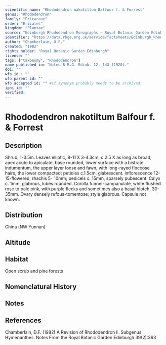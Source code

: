 ```yaml
---
scientific name: "Rhododendron nakotiltum Balfour f. & Forrest"
genus: "Rhododendron"
family: "Ericaceae"
order: "Ericales"
kingdom: "Plantae"
source: "Edinburgh Rhododendron Monographs – Royal Botanic Garden Edinburgh"
identifier: "https://data.rbge.org.uk/service/factsheets/Edinburgh_Rhododendron_Monographs.xhtml"
author: "Chamberlain, D.F."
created: "1982"
rights holder: "Royal Botanic Garden Edinburgh"
license: ""
tags: ["taxonomy", "Rhododendron"]
name published in: "Notes R.B.G. Edinb. 12: 143 (1920)."
doi: ""
wfo id : ""
wfo parent id: ""
wfo accepted id: "" #if synonym probably needs to be archived.                      
ipni id: ""
verified:
---
```


                       

# Rhododendron nakotiltum Balfour f. & Forrest

## Description
Shrub, 1-3.5m. Leaves elliptic, 8-11 X 3-4.3cm, c.2.5 X as long as broad, apex acute to apiculate, base rounded, lower surface with a bistrate indumentum, the upper layer loose and fawn, with long-rayed floccose hairs, the lower compacted; petioles c.1.5cm, glabrescent. Inflorescence 12-15-flowered; rhachis 5- 10mm; pedicels c. 15mm, sparsely pubescent. Calyx c. 1mm, glabrous, lobes rounded. Corolla funnel-campanulate, white flushed rose to pale pink, with purple flecks and sometimes also a basal blotch, 30-35mm. Ovary densely rufous-tomentose; style glabrous. Capsule not known.

## Distribution
China (NW Yunnan)

## Altitude


## Habitat
Open scrub and pine forests

## Nomenclatural History

                       
## Notes


## References

Chamberlain, D.F. (1982) A Revision of Rhododendron II. Subgenus Hymenanthes. Notes From the Royal Botanic Garden Edinburgh 39(2):363
